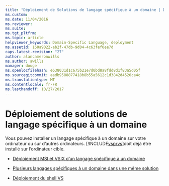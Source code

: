 ```yaml
---
title: "Déploiement de Solutions de langage spécifique à un domaine | Documents Microsoft"
ms.custom: 
ms.date: 11/04/2016
ms.reviewer: 
ms.suite: 
ms.tgt_pltfrm: 
ms.topic: article
helpviewer_keywords: Domain-Specific Language, deployment
ms.assetid: 160a9022-ab2f-47db-9d04-4c63fef0ee7d
caps.latest.revision: "27"
author: alancameronwills
ms.author: awills
manager: douge
ms.openlocfilehash: e638031d1c675b21e7d0bd8a8fdd8d1f83a5d05f
ms.sourcegitcommit: aadb9588877418b8b55a5612c1d3842d4520ca4c
ms.translationtype: MT
ms.contentlocale: fr-FR
ms.lasthandoff: 10/27/2017
---
```

# <a name="deploying-domain-specific-language-solutions"></a>Déploiement de solutions de langage spécifique à un domaine
Vous pouvez installer un langage spécifique à un domaine sur votre ordinateur ou sur d’autres ordinateurs. [!INCLUDE[vsprvs](../code-quality/includes/vsprvs_md.md)]doit déjà être installé sur l’ordinateur cible.  
  
-   [Déploiement MSI et VSIX d’un langage spécifique à un domaine](../modeling/msi-and-vsix-deployment-of-a-dsl.md)  
  
-   [Plusieurs langages spécifiques à un domaine dans une même solution](../modeling/multiple-dsls-in-one-solution.md)  
  
-   [Déploiement du shell VS](../modeling/vs-shell-deployment.md)